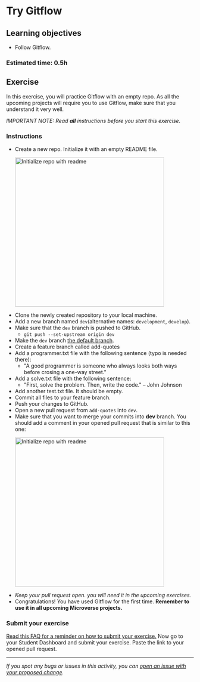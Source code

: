 # Try Gitflow

## Learning objectives
- Follow Gitflow.

### Estimated time: 0.5h

## Exercise

In this exercise, you will practice Gitflow with an empty repo. As all the upcoming projects will require you to use Gitflow, make sure that you understand it very well.

*IMPORTANT NOTE: Read **all** instructions before you start this exercise.*

### Instructions

- Create a new repo. Initialize it with an empty README file.
    <p>
     <img src="../images/initialize-with-readme.png" alt="Initialize repo with readme" width="400px" />
    </p>
- Clone the newly created repository to your local machine.
- Add a new branch named `dev`(alternative names: `development`, `develop`).
- Make sure that the `dev` branch is pushed to GitHub.
    - `git push --set-upstream origin dev`
- Make the `dev` branch [the default branch](https://docs.github.com/en/github/administering-a-repository/managing-branches-in-your-repository/changing-the-default-branch#changing-the-default-branch).
- Create a feature branch called add-quotes
- Add a programmer.txt file with the following sentence (typo is needed there):
     - "A good programmer is someone who always looks both ways before crosing a one-way street."
- Add a solve.txt file with the following sentence:
     - "First, solve the problem. Then, write the code." – John Johnson
- Add another test.txt file. It should be empty.
- Commit all files to your feature branch.
- Push your changes to GitHub.
- Open a new pull request from `add-quotes` into `dev`.
- Make sure that you want to merge your commits into **dev** branch. You should add a comment in your opened pull request that is similar to this one:
     <p>
     <img src="../images/feature-branch-to-dev.png" alt="Initialize repo with readme" width="400px" />
    </p>
- _Keep your pull request open. you will need it in the upcoming exercises._
 - Congratulations! You have used Gitflow for the first time. **Remember to use it in all upcoming Microverse projects.**

### Submit your exercise
[Read this FAQ for a reminder on how to submit your exercise.](https://microverse.zendesk.com/hc/en-us/articles/360061344234)
Now go to your Student Dashboard and submit your exercise.
Paste the link to your opened pull request.

------

_If you spot any bugs or issues in this activity, you can [open an issue with your proposed change](https://github.com/microverseinc/curriculum-transversal-skills/blob/main/git-github/articles/open_issue.md)._